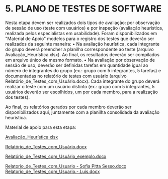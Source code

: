 # 5. PLANO DE TESTES DE SOFTWARE
   
Nesta etapa devem ser realizados dois tipos de avaliação: por observação de sessão de uso (teste com usuários) e por inspeção (avaliação heurística, realizada pelos especialistas em usabilidade). Foram disponibilizados em "Material de Apoio" modelos para o registro dos testes que deverão ser realizados da seguinte maneira:
•	Na avaliação heurística, cada integrante do grupo deverá preencher a planilha correspondente ao teste (arquivo Avaliação_Heurística.xlsx). Ao final, os resultados deverão ser compilados em arquivo único de mesmo formato.
•	Na avaliação por observação de sessão de uso, deverão ser definidas tarefas em quantidade igual ao número de integrantes do grupo (ex.: grupo com 5 integrantes, 5 tarefas) e documentadas no relatório de testes com usuário (arquivo Relatório_de_Testes_com_Usuário.docx). Cada integrante do grupo deverá realizar o teste com um usuário distinto (ex.: grupo com 5 integrantes, 5 usuários deverão ser escolhidos, um por cada membro, para a realização dos testes).

Ao final, os relatórios gerados por cada membro deverão ser disponibilizados aqui, juntamente com a planilha consolidada da avaliação heurística.

Material de apoio para esta etapa:


[Avaliação_Heurística.xlsx](https://github.com/user-attachments/files/16501461/Avaliacao_Heuristica.xlsx) 

[Relatório_de_Testes_com_Usuário.docx](https://github.com/user-attachments/files/16501456/Relatorio_de_Testes_com_Usuario.docx)

[Relatório_de_Testes_com_Usuário_exemplo.docx](https://github.com/user-attachments/files/16501459/Relatorio_de_Testes_com_Usuario_exemplo.docx)

[Relatorio_de_Testes_com_Usuario - Sofia Pitta Sesso.docx](https://github.com/user-attachments/files/17952442/Relatorio_de_Testes_com_Usuario.-.Sofia.Pitta.Sesso.docx)
[Relatorio_de_Testes_com_Usuario.-.Luis.docx](https://github.com/user-attachments/files/17963295/Relatorio_de_Testes_com_Usuario.-.Luis.docx)
